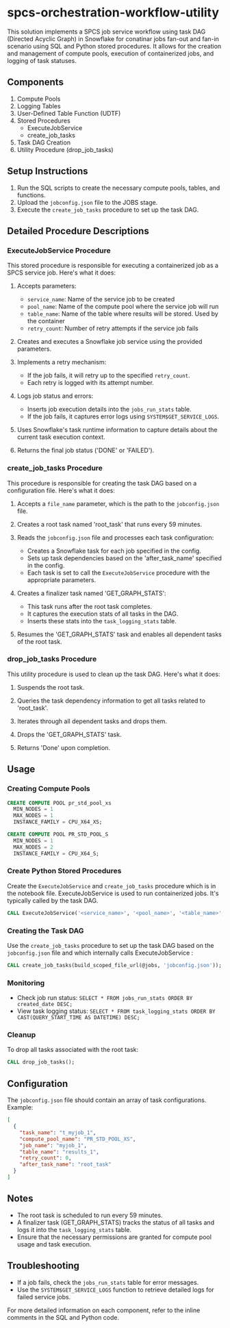 # spcs-orchestration-workflow-utility

This solution implements a SPCS job service workflow using task DAG (Directed Acyclic Graph) in Snowflake for conatinar jobs fan-out and fan-in scenario using SQL and Python stored procedures. It allows for the creation and management of compute pools, execution of containerized jobs, and logging of task statuses.


## Components

1. Compute Pools
2. Logging Tables
3. User-Defined Table Function (UDTF)
4. Stored Procedures
   - ExecuteJobService
   - create_job_tasks
5. Task DAG Creation
6. Utility Procedure (drop_job_tasks)

## Setup Instructions

1. Run the SQL scripts to create the necessary compute pools, tables, and functions.
2. Upload the `jobconfig.json` file to the JOBS stage.
3. Execute the `create_job_tasks` procedure to set up the task DAG.

## Detailed Procedure Descriptions

### ExecuteJobService Procedure

This stored procedure is responsible for executing a containerized job as a SPCS service job. Here's what it does:

1. Accepts parameters:
   - `service_name`: Name of the service job to be created
   - `pool_name`: Name of the compute pool where the service job will run
   - `table_name`: Name of the table where results will be stored. Used by the container
   - `retry_count`: Number of retry attempts if the service job fails

2. Creates and executes a Snowflake job service using the provided parameters.

3. Implements a retry mechanism:
   - If the job fails, it will retry up to the specified `retry_count`.
   - Each retry is logged with its attempt number.

4. Logs job status and errors:
   - Inserts job execution details into the `jobs_run_stats` table.
   - If the job fails, it captures error logs using `SYSTEM$GET_SERVICE_LOGS`.

5. Uses Snowflake's task runtime information to capture details about the current task execution context.

6. Returns the final job status ('DONE' or 'FAILED').

### create_job_tasks Procedure

This procedure is responsible for creating the task DAG based on a configuration file. Here's what it does:

1. Accepts a `file_name` parameter, which is the path to the `jobconfig.json` file.

2. Creates a root task named 'root_task' that runs every 59 minutes.

3. Reads the `jobconfig.json` file and processes each task configuration:
   - Creates a Snowflake task for each job specified in the config.
   - Sets up task dependencies based on the 'after_task_name' specified in the config.
   - Each task is set to call the `ExecuteJobService` procedure with the appropriate parameters.

4. Creates a finalizer task named 'GET_GRAPH_STATS':
   - This task runs after the root task completes.
   - It captures the execution stats of all tasks in the DAG.
   - Inserts these stats into the `task_logging_stats` table.

5. Resumes the 'GET_GRAPH_STATS' task and enables all dependent tasks of the root task.

### drop_job_tasks Procedure

This utility procedure is used to clean up the task DAG. Here's what it does:

1. Suspends the root task.

2. Queries the task dependency information to get all tasks related to 'root_task'.

3. Iterates through all dependent tasks and drops them.

4. Drops the 'GET_GRAPH_STATS' task.

5. Returns 'Done' upon completion.

## Usage

### Creating Compute Pools

```sql
CREATE COMPUTE POOL pr_std_pool_xs
  MIN_NODES = 1
  MAX_NODES = 1
  INSTANCE_FAMILY = CPU_X64_XS;

CREATE COMPUTE POOL PR_STD_POOL_S
  MIN_NODES = 1
  MAX_NODES = 2
  INSTANCE_FAMILY = CPU_X64_S;
```

### Create Python Stored Procedures

Create the  `ExecuteJobService` and `create_job_tasks` procedure which is in the notebook file. ExecuteJobService is used to run containerized jobs. It's typically called by the task DAG.

```sql
CALL ExecuteJobService('<service_name>', '<pool_name>', '<table_name>', <retry_count>);
```

### Creating the Task DAG

Use the `create_job_tasks` procedure to set up the task DAG based on the `jobconfig.json` file and which internally calls ExecuteJobService :

```sql
CALL create_job_tasks(build_scoped_file_url(@jobs, 'jobconfig.json'));
```

### Monitoring

- Check job run status: `SELECT * FROM jobs_run_stats ORDER BY created_date DESC;`
- View task logging status: `SELECT * FROM task_logging_stats ORDER BY CAST(QUERY_START_TIME AS DATETIME) DESC;`

### Cleanup

To drop all tasks associated with the root task:

```sql
CALL drop_job_tasks();
```

## Configuration

The `jobconfig.json` file should contain an array of task configurations. Example:

```json
[
  {
    "task_name": "t_myjob_1",
    "compute_pool_name": "PR_STD_POOL_XS",
    "job_name": "myjob_1",
    "table_name": "results_1",
    "retry_count": 0,
    "after_task_name": "root_task"
  }
]
```

## Notes

- The root task is scheduled to run every 59 minutes.
- A finalizer task (GET_GRAPH_STATS) tracks the status of all tasks and logs it into the `task_logging_stats` table.
- Ensure that the necessary permissions are granted for compute pool usage and task execution.

## Troubleshooting

- If a job fails, check the `jobs_run_stats` table for error messages.
- Use the `SYSTEM$GET_SERVICE_LOGS` function to retrieve detailed logs for failed service jobs.

For more detailed information on each component, refer to the inline comments in the SQL and Python code.
